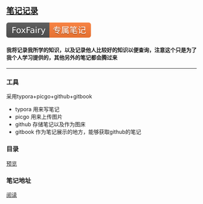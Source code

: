 ## [笔记记录](https://github.com/TheFoxFairy/notebook#readme)

[![图片的语法](assets/FoxFairy-%E4%B8%93%E5%B1%9E%E7%AC%94%E8%AE%B0-orange.svg)](https://thefoxfairy.gitbook.io)

#### 我将记录我所学的知识，以及记录他人比较好的知识以便查询，注意这个只是为了我个人学习提供的，其他另外的笔记都会腾过来

---

### 工具

采用typora+picgo+github+gitbook

* typora 用来写笔记
* picgo 用来上传图片
* github 存储笔记以及作为图床
* gitbook 作为笔记展示的地方，能够获取github的笔记

### 目录

[预览](./SUMMARY.md)

### 笔记地址

[阅读](https://thefoxfairy.gitbook.io/)




